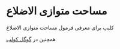 # مساحت متوازی الاضلاع

کلیپ برای معرفی فرمول مساحت متوازی الاضلاع

همچنین در <a href="https://colab.research.google.com/drive/1t-Zy3fX_3m9PXnTgSkwezpgfhErHVfJX?usp=sharing">گوگل کولب</a>
